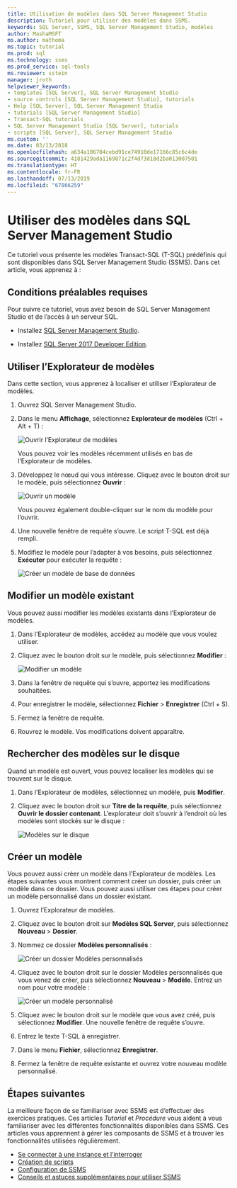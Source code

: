 ```yaml
---
title: Utilisation de modèles dans SQL Server Management Studio
description: Tutoriel pour utiliser des modèles dans SSMS.
keywords: SQL Server, SSMS, SQL Server Management Studio, modèles
author: MashaMSFT
ms.author: mathoma
ms.topic: tutorial
ms.prod: sql
ms.technology: ssms
ms.prod_service: sql-tools
ms.reviewer: sstein
manager: jroth
helpviewer_keywords:
- templates [SQL Server], SQL Server Management Studio
- source controls [SQL Server Management Studio], tutorials
- Help [SQL Server], SQL Server Management Studio
- tutorials [SQL Server Management Studio]
- Transact-SQL tutorials
- SQL Server Management Studio [SQL Server], tutorials
- scripts [SQL Server], SQL Server Management Studio
ms.custom: ''
ms.date: 03/13/2018
ms.openlocfilehash: a634a106704cebd91ce74910de17166c85c6c4de
ms.sourcegitcommit: 4181429ada1169871c2f4d73d18d2ba013007501
ms.translationtype: HT
ms.contentlocale: fr-FR
ms.lasthandoff: 07/13/2019
ms.locfileid: "67866259"
---
```

# <a name="use-templates-in-sql-server-management-studio"></a>Utiliser des modèles dans SQL Server Management Studio

Ce tutoriel vous présente les modèles Transact-SQL (T-SQL) prédéfinis qui sont disponibles dans SQL Server Management Studio (SSMS). Dans cet article, vous apprenez à :

## <a name="prerequisites"></a>Conditions préalables requises

Pour suivre ce tutoriel, vous avez besoin de SQL Server Management Studio et de l’accès à un serveur SQL.

* Installez [SQL Server Management Studio](https://docs.microsoft.com/sql/ssms/download-sql-server-management-studio-ssms).

* Installez [SQL Server 2017 Developer Edition](https://www.microsoft.com/sql-server/sql-server-downloads).

## <a name="use-template-browser"></a>Utiliser l’Explorateur de modèles

Dans cette section, vous apprenez à localiser et utiliser l’Explorateur de modèles.

1. Ouvrez SQL Server Management Studio.

2. Dans le menu **Affichage**, sélectionnez **Explorateur de modèles** (Ctrl + Alt + T) :

    ![Ouvrir l’Explorateur de modèles](media/templates-ssms/templatebrowser.png)

    Vous pouvez voir les modèles récemment utilisés en bas de l’Explorateur de modèles.

3. Développez le nœud qui vous intéresse. Cliquez avec le bouton droit sur le modèle, puis sélectionnez **Ouvrir** :

    ![Ouvrir un modèle](media/templates-ssms/opentemplate.png)

    Vous pouvez également double-cliquer sur le nom du modèle pour l’ouvrir.

4. Une nouvelle fenêtre de requête s’ouvre. Le script T-SQL est déjà rempli.

5. Modifiez le modèle pour l’adapter à vos besoins, puis sélectionnez **Exécuter** pour exécuter la requête :

    ![Créer un modèle de base de données](media/templates-ssms/createdbtemplate.png)

## <a name="edit-an-existing-template"></a>Modifier un modèle existant

Vous pouvez aussi modifier les modèles existants dans l’Explorateur de modèles.  

1. Dans l’Explorateur de modèles, accédez au modèle que vous voulez utiliser.

2. Cliquez avec le bouton droit sur le modèle, puis sélectionnez **Modifier** :

    ![Modifier un modèle](media/templates-ssms/edittemplate.png)

3. Dans la fenêtre de requête qui s’ouvre, apportez les modifications souhaitées.

4. Pour enregistrer le modèle, sélectionnez **Fichier** > **Enregistrer** (Ctrl + S).

5. Fermez la fenêtre de requête.

6. Rouvrez le modèle. Vos modifications doivent apparaître.

## <a name="locate-templates-on-disk"></a>Rechercher des modèles sur le disque

Quand un modèle est ouvert, vous pouvez localiser les modèles qui se trouvent sur le disque.

1. Dans l’Explorateur de modèles, sélectionnez un modèle, puis **Modifier**.

2. Cliquez avec le bouton droit sur **Titre de la requête**, puis sélectionnez **Ouvrir le dossier contenant**. L’explorateur doit s’ouvrir à l’endroit où les modèles sont stockés sur le disque : 

   ![Modèles sur le disque](media/templates-ssms/templatesondisk.png)
  
## <a name="create-a-new-template"></a>Créer un modèle

Vous pouvez aussi créer un modèle dans l’Explorateur de modèles. Les étapes suivantes vous montrent comment créer un dossier, puis créer un modèle dans ce dossier. Vous pouvez aussi utiliser ces étapes pour créer un modèle personnalisé dans un dossier existant. 

1. Ouvrez l’Explorateur de modèles.

2. Cliquez avec le bouton droit sur **Modèles SQL Server**, puis sélectionnez **Nouveau** > **Dossier**.

3. Nommez ce dossier **Modèles personnalisés** :

    ![Créer un dossier Modèles personnalisés](media/templates-ssms/creatingcustomtemplate.png)

4. Cliquez avec le bouton droit sur le dossier Modèles personnalisés que vous venez de créer, puis sélectionnez **Nouveau** > **Modèle**. Entrez un nom pour votre modèle :

    ![Créer un modèle personnalisé](media/templates-ssms/createnewtemplate.png)

5. Cliquez avec le bouton droit sur le modèle que vous avez créé, puis sélectionnez **Modifier**. Une nouvelle fenêtre de requête s’ouvre.

6. Entrez le texte T-SQL à enregistrer.

7. Dans le menu **Fichier**, sélectionnez **Enregistrer**.

8. Fermez la fenêtre de requête existante et ouvrez votre nouveau modèle personnalisé.

## <a name="next-steps"></a>Étapes suivantes

La meilleure façon de se familiariser avec SSMS est d’effectuer des exercices pratiques. Ces articles *Tutoriel* et *Procédure* vous aident à vous familiariser avec les différentes fonctionnalités disponibles dans SSMS.  Ces articles vous apprennent à gérer les composants de SSMS et à trouver les fonctionnalités utilisées régulièrement.

* [Se connecter à une instance et l’interroger](../tutorials/connect-query-sql-server.md)
* [Création de scripts](../tutorials/scripting-ssms.md)
* [Configuration de SSMS](../tutorials/ssms-configuration.md)
* [Conseils et astuces supplémentaires pour utiliser SSMS](../tutorials/ssms-tricks.md)